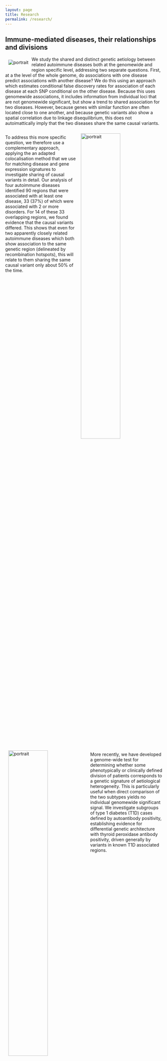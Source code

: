 ```yaml
---
layout: page
title: Research
permalink: /research/
---
```


<!-- <iframe src='https://cdn.knightlab.com/libs/timeline3/latest/embed/index.html?source=1ILkjTq2V-Nq7HAdYUwjVpZwi_0rKIBkV6C6PRTyyaJo&font=Default&lang=en&initial_zoom=2&height=650' width='150%' height='650' webkitallowfullscreen mozallowfullscreen allowfullscreen frameborder='0'></iframe> -->

## Immune-mediated diseases, their relationships and divisions

<img src="/assets/disease-network.png" alt="portrait" style="float:left;margin:10px;" />

We study the shared and distinct genetic aetiology between related
autoimmune diseases both at the genomewide and region specific level,
addressing two separate questions.  First, at a the level of the whole
genome, do associations with one disease predict associations with
another disease?  We do this using an approach which estimates
conditional false discovery rates for association of each disease
at each SNP conditional on the other disease.  Because this uses
genomewide associations, it includes information from individual loci
that are not genomewide significant, but show a trend to shared
association for two diseases.  However, because genes with similar
function are often located close to one another, and because genetic
variants also show a spatial correlation due to linkage
disequilibrium, this does not autoimattically imply that the two
diseases share the same causal variants.

<div style="clear:both"></div>

<img src="http://europepmc.org/articles/PMC4754941/bin/emss-63402-f0001.jpg" alt="portrait" style="float:right;margin:10px;" width="50%" />

To address this more specific question, we therefore use a
complementary approach, applying the an adapted colocalisation method that we use for matching disease and gene expression signatures to investigate sharing of causal variants in detail.
Our analysis of four autoimmune diseases identified 90 regions that were associated with at least one disease, 33 (37%) of which were associated with 2 or more disorders. For 14 of these 33 overlapping regions, we found evidence that the causal variants differed. This shows that even for two apparently closely related autoimmune diseases which both show association to the same genetic region
(delineated by recombination hotspots), this will relate to them
sharing the same causal variant only about 50% of the time.

<div style="clear:both"></div>

<img src="http://europepmc.org/articles/PMC5357574/bin/emss-70580-f001.jpg" alt="portrait" style="float:left;margin:10px;" width="50%" />

More recently, we have developed a genome-wide test for determining whether some phenotypically or clinically defined division of patients corresponds to a genetic signature of aetiological heterogeneity.  This is particularly useful when direct comparison of the two subtypes yields no individual genomewide significant signal.   We investigate subgroups of 
type 1 diabetes (T1D) cases defined by autoantibody positivity, 
establishing evidence for differential genetic architecture with thyroid
 peroxidase antibody positivity, driven generally by variants in known 
T1D associated regions.

<div style="clear:both"></div>

**Related papers**
{% bibliography -q @article[group=diseasecmpdiv] %}
 
<div style="clear:both"></div>


## Causal variants

<img src="/assets/GUESSFM_small.png" alt="portrait" style="float:left;margin:10px;" />

Genetic association studies have identified many DNA sequence variants
that associate with disease risk. By exploiting the known correlation
that exists between neighbouring variants in the genome, inference can
be extended beyond those individual variants tested to identify sets
within which a causal variant is likely to reside. However, this
correlation, particularly in the presence of multiple disease causing
variants in relative proximity, makes disentangling the specific
causal variants difficult. Statistical approaches to this fine mapping
problem have traditionally taken a stepwise search approach, beginning
with the most associated variant in a region, then iteratively
attempting to find additional associated variants. We adapted a
stochastic search approach that avoids this stepwise process and is
explicitly designed for dealing with highly correlated predictors to
the fine mapping problem. We showed in simulated data that it
outperforms its stepwise counterpart and other variable selection
strategies such as the lasso. We applied our approach to understand
the association of two immune-mediated diseases to a region on
chromosome 10p15. We identified a model for multiple sclerosis
containing two variants, neither of which was found through a stepwise
search, and functionally linked both of these to the neighbouring
candidate gene, IL2RA, in independent data. Our approach can be used
to aid fine mapping of other disease-associated regions, which is
critical for design of functional follow-up studies required to
understand the mechanisms through which genetic variants influence
disease.

<div style="clear:both"></div>

**Related papers**
{% bibliography -q @article[group=finemapping] %}
## Causal genes

Genomewide association studies (GWAS) have been hugely successful in
identifying associations between genetic variation and risk of common
diseases.  However, genetic variation will not be a pharmaceutical
target for these disease and translating this knowledge into
understanding the genes, cells and pathways involved in disease
aetiology has been slow.  This is because the associated genetic
variants do not typically reside in genes and change the protein they
encode, but lie between genes and are presumed to regulate their
expression in some cells, perhaps under specific conditions.


<img src="/assets/ctsh.jpg" alt="portrait" style="float:right;margin:10px;" />

As GWAS studies for disease have been conducted over the past decade,
so people have conducted GWAS for other, more gene specific traits,
such as parallel GWAS for the expression levels of each of the ~20,000
protein coding genes in a given cell type, called "eQTL" studies.
These produce a local GWAS trace just as a disease GWAS does.  We use
a pattern matching technique called colocalisation to determine
whether the two GWAS traces are compatible with the two traits,
disease risk and expression of a given gene in a given cell type and
condition, sharing a causal variant.

<div style="clear:both"></div>

<img src="/assets/pchic.png" alt="portrait" style="float:left;margin:10px;" />
<!-- <img src="http://europepmc.org/articles/PMC5123897/bin/fx1.jpg" width="50%" style="float:left;margin:10px;" /> -->

Another approach is to exploit knowledge about the 3D folding of
chromatin derived from high throughput Chromosome Conformation Capture
(Hi-C) in its targetted form: Capture Hi-C (CHi-C).  This allows us to link GWAS causal variants (mapped probabilistically) to the genes they regulate, and we have deployed this approach across 17 primary human sorted cell types , as well as a separate more detailed comparison using CD4+ T cells, both activated and non-activated {% cite 2017_genbiol_burren %}.

<div style="clear:both"></div>

**Related papers**
{% bibliography -q @article[group=causalgenes] %}
 
<div style="clear:both"></div>

## Gene expression in immune cells

<img src="/assets/ferreira.jpg" style="float:right;margin:10px;" />

The BABYDIET study led by Annette Ziegler and Ezio Bonifacio collected
blood samples longitudinally from 109 children genetically at risk of,
but initially unaffected by type 1 diabetes.  We were lucky to have
access to white blood cells (PBMCs) from these samples and measured
the gene expression in them.  We were particularly interested in
expression of interferon responsive genes, given previous links
between type 1 diabetes and infection.  Indeed, we saw an upregulation
of these genes in children who went on to develop the autoantibodies
that are strongly predictive of T1D diagnosis, but, crucially, the
upregulation was transient and preceded the appearance of
autoantibodies.  It was also temporally correlated with recent upper
respiratory infection, and may represent a biomarker for the response
to infection or the mechanism by which the infection influences type 1
diabetes risk.

We also used these data to investigate seasonal variation in gene
expression, and found that 25% of the genes expressed in these cells
in these children varied in their expression throughout the year.  In
winter, we saw that this expression profile produced a
pro-inflammatory environment.  This might be advantageous during a
season when infectious diseases are at a peak, but is a risk factor
for other diseases associated with inflammation such as cardiovascular
also peak in winter.  We replicated this finding in multiple datasets,
including one from the Southern hemisphere when winter occurs during
June-August.

<div style="clear:both"></div>

**Related papers**
{% bibliography -q @article[group=expr] %}

